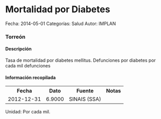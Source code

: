 Mortalidad por Diabetes
=====

Fecha: 2014-05-01
Categorías: Salud
Autor: IMPLAN

### Torreón

#### Descripción

Tasa de mortalidad por diabetes mellitus. Defunciones por diabetes por cada mil defunciones

#### Información recopilada

<table class="table table-hover table-bordered">
  <tr><th>Fecha</th><th>Dato</th><th>Fuente</th><th>Notas</th></tr>
  <tr><td>2012-12-31</td><td>6.9000</td><td>SINAIS (SSA)</td><td></td></tr>
</table>

Unidad: Por cada mil.
